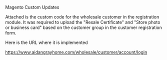 Magento Custom Updates

Attached is the custom code for the wholesale customer in the registration module. It was required to upload the "Resale Certificate" and "Store photo or business card" based on the customer group in the customer registration form.

Here is the URL where it is implemented

https://www.aidangrayhome.com/wholesale/customer/account/login